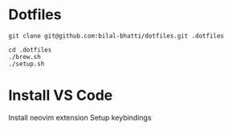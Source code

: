 # Dotfiles

```
git clone git@github.com:bilal-bhatti/dotfiles.git .dotfiles
```

```
cd .dotfiles
./brew.sh
./setup.sh
```

# Install VS Code
Install neovim extension
Setup keybindings
